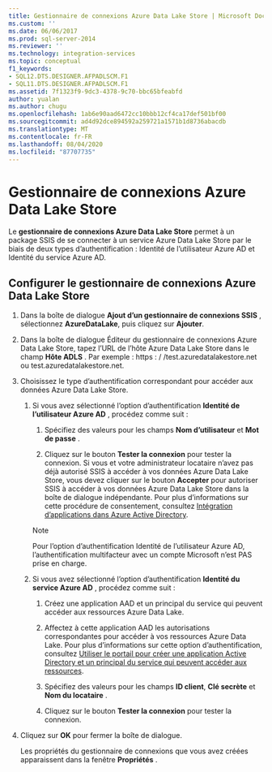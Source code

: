 ```yaml
---
title: Gestionnaire de connexions Azure Data Lake Store | Microsoft Docs
ms.custom: ''
ms.date: 06/06/2017
ms.prod: sql-server-2014
ms.reviewer: ''
ms.technology: integration-services
ms.topic: conceptual
f1_keywords:
- SQL12.DTS.DESIGNER.AFPADLSCM.F1
- SQL11.DTS.DESIGNER.AFPADLSCM.F1
ms.assetid: 7f1323f9-9dc3-4378-9c70-bbc65bfeabfd
author: yualan
ms.author: chugu
ms.openlocfilehash: 1ab6e90aad6472cc10bbb12cf4ca17def501bf00
ms.sourcegitcommit: ad4d92dce894592a259721a1571b1d8736abacdb
ms.translationtype: MT
ms.contentlocale: fr-FR
ms.lasthandoff: 08/04/2020
ms.locfileid: "87707735"
---
```

# <a name="azure-data-lake-store-connection-manager"></a>Gestionnaire de connexions Azure Data Lake Store
  Le **gestionnaire de connexions Azure Data Lake Store** permet à un package SSIS de se connecter à un service Azure Data Lake Store par le biais de deux types d’authentification : Identité de l’utilisateur Azure AD et Identité du service Azure AD.  

## <a name="configure-the-azure-data-lake-store-connection-manager"></a>Configurer le gestionnaire de connexions Azure Data Lake Store 
  
1.  Dans la boîte de dialogue **Ajout d’un gestionnaire de connexions SSIS** , sélectionnez **AzureDataLake**, puis cliquez sur **Ajouter**.   
  
2.  Dans la boîte de dialogue Éditeur du gestionnaire de connexions Azure Data Lake Store, tapez l’URL de l’hôte Azure Data Lake Store dans le champ **Hôte ADLS** . Par exemple : https : \/ /test.azuredatalakestore.net ou test.azuredatalakestore.net.
  
3.  Choisissez le type d’authentification correspondant pour accéder aux données Azure Data Lake Store.

    1.  Si vous avez sélectionné l’option d’authentification **Identité de l’utilisateur Azure AD** , procédez comme suit :

        1. Spécifiez des valeurs pour les champs **Nom d’utilisateur** et **Mot de passe** . 
    
        2. Cliquez sur le bouton **Tester la connexion** pour tester la connexion. Si vous et votre administrateur locataire n’avez pas déjà autorisé SSIS à accéder à vos données Azure Data Lake Store, vous devez cliquer sur le bouton **Accepter** pour autoriser SSIS à accéder à vos données Azure Data Lake Store dans la boîte de dialogue indépendante. Pour plus d’informations sur cette procédure de consentement, consultez [Intégration d’applications dans Azure Active Directory](https://docs.microsoft.com/azure/active-directory/manage-apps/plan-an-application-integration#integrating-applications-with-azure-ad).
    
        > [!NOTE] 
        > Pour l’option d’authentification Identité de l’utilisateur Azure AD, l’authentification multifacteur avec un compte Microsoft n’est PAS prise en charge.
    
    2.  Si vous avez sélectionné l’option d’authentification **Identité du service Azure AD** , procédez comme suit :
        1. Créez une application AAD et un principal du service qui peuvent accéder aux ressources Azure Data Lake.
    
        2. Affectez à cette application AAD les autorisations correspondantes pour accéder à vos ressources Azure Data Lake. Pour plus d’informations sur cette option d’authentification, consultez [Utiliser le portail pour créer une application Active Directory et un principal du service qui peuvent accéder aux ressources](https://docs.microsoft.com/azure/azure-resource-manager/resource-group-create-service-principal-portal).
    
        3. Spécifiez des valeurs pour les champs **ID client**, **Clé secrète** et **Nom du locataire** .
    
        4. Cliquez sur le bouton **Tester la connexion** pour tester la connexion.  
  
4.  Cliquez sur **OK** pour fermer la boîte de dialogue.  
  
    Les propriétés du gestionnaire de connexions que vous avez créées apparaissent dans la fenêtre **Propriétés** .  
  
  
